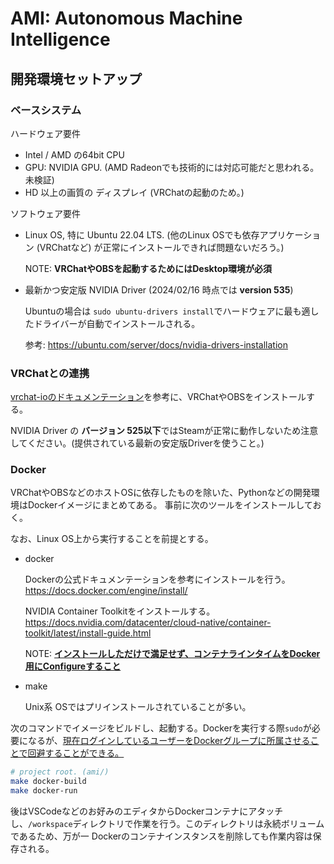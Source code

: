 # AMI: Autonomous Machine Intelligence

## 開発環境セットアップ

### ベースシステム

ハードウェア要件

- Intel / AMD の64bit CPU
- GPU: NVIDIA GPU. (AMD Radeonでも技術的には対応可能だと思われる。未検証)
- HD 以上の画質の ディスプレイ (VRChatの起動のため。)

ソフトウェア要件

- Linux OS, 特に Ubuntu 22.04 LTS. (他のLinux OSでも依存アプリケーション (VRChatなど) が正常にインストールできれば問題ないだろう。)

  NOTE: **VRChatやOBSを起動するためにはDesktop環境が必須**

- 最新かつ安定版 NVIDIA Driver (2024/02/16 時点では **version 535**)

  Ubuntuの場合は `sudo ubuntu-drivers install`でハードウェアに最も適したドライバーが自動でインストールされる。

  参考: <https://ubuntu.com/server/docs/nvidia-drivers-installation>

### VRChatとの連携

[vrchat-ioのドキュメンテーション](https://github.com/Geson-anko/vrchat-io?tab=readme-ov-file#vrchat)を参考に、VRChatやOBSをインストールする。

NVIDIA Driver の **バージョン 525以下**ではSteamが正常に動作しないため注意してください。(提供されている最新の安定版Driverを使うこと。)

### Docker

VRChatやOBSなどのホストOSに依存したものを除いた、Pythonなどの開発環境はDockerイメージにまとめてある。
事前に次のツールをインストールしておく。

なお、Linux OS上から実行することを前提とする。

- docker

  Dockerの公式ドキュメンテーションを参考にインストールを行う。
  <https://docs.docker.com/engine/install/>

  NVIDIA Container Toolkitをインストールする。
  <https://docs.nvidia.com/datacenter/cloud-native/container-toolkit/latest/install-guide.html>

  NOTE: [**インストールしただけで満足せず、コンテナラインタイムをDocker用にConfigureすること**](https://docs.nvidia.com/datacenter/cloud-native/container-toolkit/latest/install-guide.html#configuring-docker)

- make

  Unix系 OSではプリインストールされていることが多い。

次のコマンドでイメージをビルドし、起動する。Dockerを実行する際`sudo`が必要になるが、[現在ログインしているユーザーをDockerグループに所属させることで回避することができる。](https://qiita.com/DQNEO/items/da5df074c48b012152ee)

```sh
# project root. (ami/)
make docker-build
make docker-run
```

後はVSCodeなどのお好みのエディタからDockerコンテナにアタッチし、`/workspace`ディレクトリで作業を行う。このディレクトリは永続ボリュームであるため、万が一 Dockerのコンテナインスタンスを削除しても作業内容は保存される。
